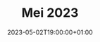 ---
title: Mei 2023
type: video
date: 2023-05-02T19:00:00+01:00
image : "images/featured.jpg"
authors:
  - name: jorge
  - name: emma
youtube: XRraDaWAblQ
books:
  - name: Dikkie Dik
    image: images/dikkie-dik.jpg
    description: Jorge leest vanaf Bali "Vogeltje", "Vliegles" en "De mol" voor van Dikkie Dik.
  - name: Floddertje - Schuim
    description: Emma leest Schuim voor van Floddertje.
    image: images/floddertje-schuim.jpg
  - name: Peppa pig - Peppa gaat op schoolreisje
    description: Emma leest Peppa gaat op schoolreisje voor van Peppa Big.
    image: images/peppa-big-schoolreisje.jpg

---